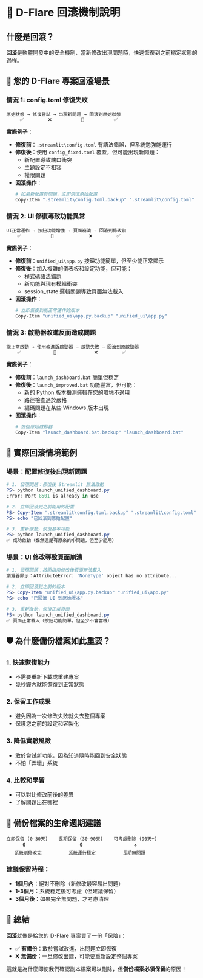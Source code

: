# 🔄 D-Flare 回滾機制說明

## 什麼是回滾？

**回滾**是軟體開發中的安全機制，當新修改出現問題時，快速恢復到之前穩定狀態的過程。

## 🎯 您的 D-Flare 專案回滾場景

### 情況 1: config.toml 修復失敗
```
原始狀態 → 修復嘗試 → 出現新問題 → 回滾到原始狀態
     ✅         ❌           🚨           ✅
```

**實際例子**：
- **修復前**：`.streamlit\config.toml` 有語法錯誤，但系統勉強能運行
- **修復後**：使用 `config_fixed.toml` 覆蓋，但可能出現新問題：
  - 新配置導致端口衝突
  - 主題設定不相容
  - 權限問題
- **回滾操作**：
  ```bash
  # 如果新配置有問題，立即恢復原始配置
  Copy-Item ".streamlit\config.toml.backup" ".streamlit\config.toml"
  ```

### 情況 2: UI 修復導致功能異常
```
UI正常運作 → 按鈕功能增強 → 頁面崩潰 → 回滾到修改前
    ✅           🔧             ❌         ✅
```

**實際例子**：
- **修復前**：`unified_ui\app.py` 按鈕功能簡單，但至少能正常顯示
- **修復後**：加入複雜的儀表板和設定功能，但可能：
  - 程式碼語法錯誤
  - 新功能與現有模組衝突  
  - session_state 邏輯問題導致頁面無法載入
- **回滾操作**：
  ```bash
  # 立即恢復到能正常運作的版本
  Copy-Item "unified_ui\app.py.backup" "unified_ui\app.py"
  ```

### 情況 3: 啟動器改進反而造成問題
```
能正常啟動 → 使用改進版啟動器 → 啟動失敗 → 回滾到原啟動器
    ✅            🚀              ❌         ✅
```

**實際例子**：
- **修復前**：`launch_dashboard.bat` 簡單但穩定
- **修復後**：`launch_improved.bat` 功能豐富，但可能：
  - 新的 Python 版本檢測邏輯在您的環境不適用
  - 路徑檢查過於嚴格
  - 編碼問題在某些 Windows 版本出現
- **回滾操作**：
  ```bash
  # 恢復原始啟動器
  Copy-Item "launch_dashboard.bat.backup" "launch_dashboard.bat"
  ```

## 🚨 實際回滾情境範例

### 場景：配置修復後出現新問題
```powershell
# 1. 發現問題：修復後 Streamlit 無法啟動
PS> python launch_unified_dashboard.py
Error: Port 8501 is already in use

# 2. 立即回滾到之前能用的配置
PS> Copy-Item ".streamlit\config.toml.backup" ".streamlit\config.toml"
PS> echo "已回滾到原始配置"

# 3. 重新啟動，恢復基本功能
PS> python launch_unified_dashboard.py
✅ 成功啟動（雖然還是有原來的小問題，但至少能用）
```

### 場景：UI 修改導致頁面崩潰
```powershell
# 1. 發現問題：按照指南修改後頁面無法載入
瀏覽器顯示：AttributeError: 'NoneType' object has no attribute...

# 2. 立即回滾到之前的版本
PS> Copy-Item "unified_ui\app.py.backup" "unified_ui\app.py" 
PS> echo "已回滾 UI 到原始版本"

# 3. 重新啟動，恢復正常頁面
PS> python launch_unified_dashboard.py
✅ 頁面正常載入（按鈕功能簡單，但至少不會當機）
```

## 🛡️ 為什麼備份檔案如此重要？

### 1. **快速恢復能力**
- 不需要重新下載或重建專案
- 幾秒鐘內就能恢復到正常狀態

### 2. **保留工作成果**  
- 避免因為一次修改失敗就失去整個專案
- 保護您之前的設定和客製化

### 3. **降低實驗風險**
- 敢於嘗試新功能，因為知道隨時能回到安全狀態
- 不怕「弄壞」系統

### 4. **比較和學習**
- 可以對比修改前後的差異
- 了解問題出在哪裡

## 📅 備份檔案的生命週期建議

```
立即保留 (0-30天)    長期保留 (30-90天)    可考慮刪除 (90天+)
      🔒                    🔒                   ♻️
   系統剛修改完          系統運行穩定          長期無問題
```

### 建議保留時程：
- **1個月內**：絕對不刪除（新修改最容易出問題）
- **1-3個月**：系統穩定後可考慮（但建議保留）
- **3個月後**：如果完全無問題，才考慮清理

## 🎯 總結

**回滾**就像是給您的 D-Flare 專案買了一份「保險」：

- ✅ **有備份**：敢於嘗試改進，出問題立即恢復
- ❌ **無備份**：一旦修改出錯，可能要重新設定整個專案

這就是為什麼即使我們確認副本檔案可以刪除，但**備份檔案必須保留**的原因！